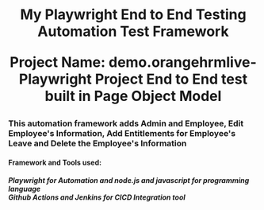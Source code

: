 <h1 align="center">My Playwright End to End Testing Automation Test Framework

Project Name: demo.orangehrmlive-Playwright Project End to End test built in Page Object Model</h1>

<h3> This automation framework adds Admin and Employee, Edit Employee's Information, Add Entitlements for Employee's Leave and Delete the Employee's Information</h3>

<h4> <b> </b>Framework and Tools used: </b> </h4>
<h5> Playwright for Automation and node.js and javascript for programming language
<br> Github Actions and Jenkins for CICD Integration tool </br> </h5>
